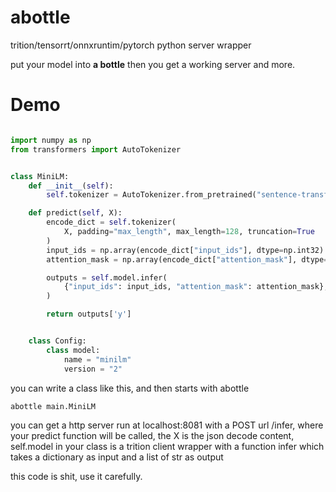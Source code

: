 # abottle

trition/tensorrt/onnxruntim/pytorch python server wrapper

put your model into **a bottle** then you get a working server and more.

# Demo
```python

import numpy as np
from transformers import AutoTokenizer


class MiniLM:
    def __init__(self):
        self.tokenizer = AutoTokenizer.from_pretrained("sentence-transformers/paraphrase-multilingual-MiniLM-L12-v2")

    def predict(self, X):
        encode_dict = self.tokenizer(
            X, padding="max_length", max_length=128, truncation=True
        )
        input_ids = np.array(encode_dict["input_ids"], dtype=np.int32)
        attention_mask = np.array(encode_dict["attention_mask"], dtype=np.int32)

        outputs = self.model.infer(
            {"input_ids": input_ids, "attention_mask": attention_mask}, ["y"]
        )

        return outputs['y']


    class Config:
        class model:
            name = "minilm"
            version = "2"
```
you can write a class like this, and then starts with abottle

```shell
abottle main.MiniLM
```

you can get a http server run at localhost:8081 with a POST url /infer, where your predict function will be called, the X is the json decode content, self.model in your class is a trition client wrapper with a function infer which takes a dictionary as input and a list of str as output

this code is shit, use it carefully.